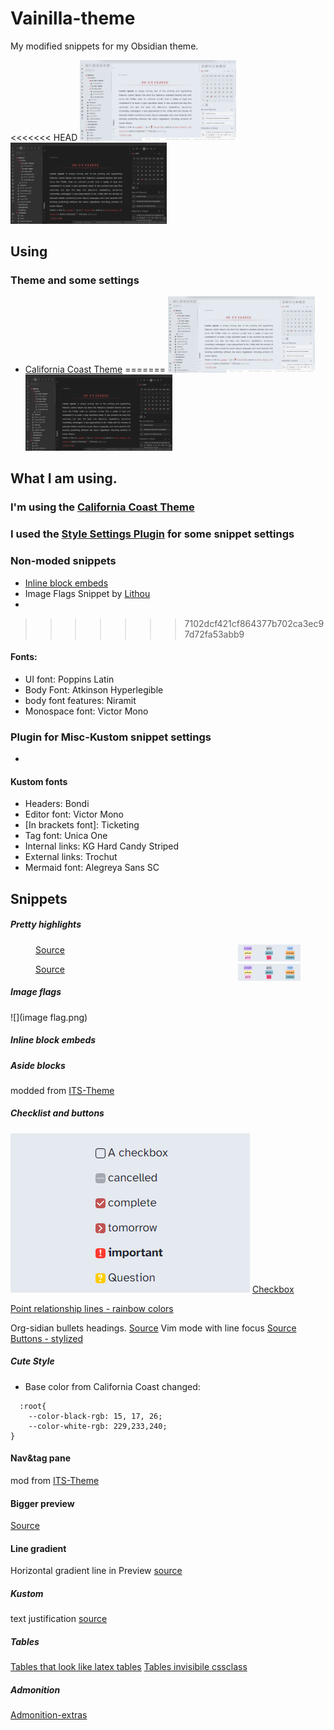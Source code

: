 # Vainilla-theme
My modified snippets for my Obsidian theme.

<<<<<<< HEAD
<img src="/Screenshots/light-mode.png" width="250"><img src="/Screenshots/dark-mode.png" width="250">
## Using
### Theme and some settings
  - [California Coast Theme](https://github.com/mgmeyers/obsidian-california-coast-theme)
=======
<img src="/Screenshots/light%20mode.png" width="49%"> <img src="/Screenshots/dark%20mode.png" width="49%">
## What I am using.
### I'm using the [California Coast Theme](https://github.com/mgmeyers/obsidian-california-coast-theme)
### I used the [Style Settings Plugin](https://github.com/mgmeyers/obsidian-style-settings) for some snippet settings

### Non-moded snippets
- [Inline block embeds](https://github.com/deathau/obsidian-snippets/blob/main/inline-block-embeds.css)  
- Image Flags Snippet by [Lithou](http://github.com/lithou/sandbox)
- 

>>>>>>> 7102dcf421cf864377b702ca3ec97d72fa53abb9
#### Fonts:
  - UI font: Poppins Latin
  - Body Font: Atkinson Hyperlegible
  - body font features: Niramit
  - Monospace font: Victor Mono

### Plugin for Misc-Kustom snippet settings
  - 
####  Kustom fonts
  - Headers: Bondi
  - Editor font: Victor Mono
  - \[In brackets font]: Ticketing
  - Tag font: Unica One
  - Internal links: KG Hard Candy Striped
  - External links: Trochut
  - Mermaid font: Alegreya Sans SC

## Snippets
##### Pretty highlights
<figure>
<img src="/Screenshots/Highlights.png" style="float:right;width:100px"><figcaption><a href="https://github.com/chetachiezikeuzor/Obsidian-Snippets#Pretty-Highlights">Source</a></figcaption></figure>
<figure>
<img src="/Screenshots/Highlights.png" style="float:right;width:100px"><figcaption><a href="https://github.com/chetachiezikeuzor/Obsidian-Snippets#Pretty-Highlights">Source</a></figcaption></figure>

##### Image flags
![](image flag.png)

##### Inline block embeds

##### Aside blocks
  modded from [ITS-Theme](https://github.com/SlRvb/Obsidian--ITS-Theme)
  
##### Checklist and buttons
  ![](Screenshots/checklist.png)
  [Checkbox](https://github.com/deathau/obsidian-snippets/blob/main/checkbox.css)
  
  [Point relationship lines - rainbow colors](https://forum.obsidian.md/t/meta-post-common-css-hacks/1978/334)


Org-sidian bullets headings. [Source](https://github.com/santiyounger/Org-sidian-Bullets)
Vim mode with line focus [Source](https://forum.obsidian.md/t/meta-post-common-css-hacks/1978/17)
[Buttons - stylized](https://github.com/Dmitriy-Shulha/obsidian-css-snippets/blob/master/Snippets/Buttons%20-%20stylized.md)

##### Cute Style

  - Base color from California Coast changed:
```
  :root{
	--color-black-rgb: 15, 17, 26;
	--color-white-rgb: 229,233,240;
}
```

 
  #### Nav&tag pane
  mod from [ITS-Theme](https://github.com/SlRvb/Obsidian--ITS-Theme)
  #### Bigger preview
  [Source](https://github.com/chetachiezikeuzor/Obsidian-Snippets#Bigger-Popovers)
  #### Line gradient
 Horizontal gradient line in Preview [source](https://github.com/Dmitriy-Shulha/obsidian-css-snippets/blob/master/Snippets/Lines%20-%20horizontal.md)
  
##### Kustom
text justification [source](https://github.com/Dmitriy-Shulha/obsidian-css-snippets/blob/master/Snippets/Hyphenation-Justification.md)

##### Tables
[Tables that look like latex tables](https://forum.obsidian.md/t/obsidian-tables-that-look-like-latex-tables-with-css/16683)
[Tables invisibile cssclass](https://github.com/PurpleGuitar/obsidian-snippets/blob/main/tables-invisible-cssclass.css)


##### Admonition
[Admonition-extras](https://github.com/chetachiezikeuzor/Obsidian-Snippets/blob/main/Admonition%20Extras.css)


